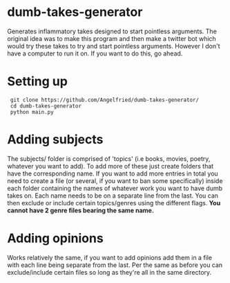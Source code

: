 # dumb-takes-generator
Generates inflammatory takes designed to start pointless arguments. 
The original idea was to make this program and then make a twitter bot which would try these takes to try and start pointless arguments. However I don't have a computer to run it on. If you want to do this, go ahead.
# Setting up
```
 git clone https://github.com/Angelfried/dumb-takes-generator/
 cd dumb-takes-generator
 python main.py
```

# Adding subjects
The subjects/ folder is comprised of 'topics' (i.e books, movies, poetry, whatever you want to add). To add more of these just create folders that have the corresponding name. If you want to add more entries in total you need to create a file (or several, if you want to ban some specifically) inside each folder containing the names of whatever work you want to have dumb takes on. Each name needs to be on a separate line from the last.
You can then exclude or include certain topics/genres using the different flags.
**You cannot have 2 genre files bearing the same name.**

# Adding opinions
Works relatively the same, if you want to add opinions add them in a file with each line being separate from the last. Per the same as before you can exclude/include certain files so long as they're all in the same directory.
